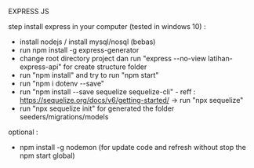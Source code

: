 EXPRESS JS 

step install express in your computer (tested in windows 10) : 
- install nodejs / install mysql/nosql (bebas)
- run npm install -g express-generator
- change root directory project dan run "express --no-view latihan-express-api" for create structure folder 
- run "npm install" and try to run "npm start"
- run "npm i dotenv --save"
- run "npm install --save sequelize sequelize-cli" - reff : https://sequelize.org/docs/v6/getting-started/ -> run "npx sequelize"
- run "npx sequelize init" for generated the folder seeders/migrations/models


optional : 
- npm install -g nodemon (for update code and refresh without stop the npm start global)
